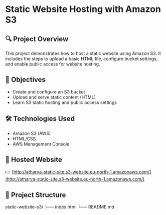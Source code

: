 # Static Website Hosting with Amazon S3

## 🔍 Project Overview
This project demonstrates how to host a static website using Amazon S3. It includes the steps to upload a basic HTML file, configure bucket settings, and enable public access for website hosting.

## 🎯 Objectives
- Create and configure an S3 bucket
- Upload and serve static content (HTML)
- Learn S3 static hosting and public access settings

## 🛠️ Technologies Used
- Amazon S3 (AWS)
- HTML/CSS
- AWS Management Console

## 🚀 Hosted Website
👉 [http://atharva-static-site.s3-website.eu-north-1.amazonaws.com/](http://atharva-static-site.s3-website.eu-north-1.amazonaws.com/)

## 📁 Project Structure
static-website-s3/
├── index.html
└── README.md
